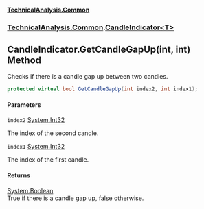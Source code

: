 #### [TechnicalAnalysis.Common](TechnicalAnalysis.Common.md 'TechnicalAnalysis.Common')
### [TechnicalAnalysis.Common](TechnicalAnalysis.Common.md#TechnicalAnalysis.Common 'TechnicalAnalysis.Common').[CandleIndicator&lt;T&gt;](CandleIndicator_T_.md 'TechnicalAnalysis.Common.CandleIndicator<T>')

## CandleIndicator<T>.GetCandleGapUp(int, int) Method

Checks if there is a candle gap up between two candles.

```csharp
protected virtual bool GetCandleGapUp(int index2, int index1);
```
#### Parameters

<a name='TechnicalAnalysis.Common.CandleIndicator_T_.GetCandleGapUp(int,int).index2'></a>

`index2` [System.Int32](https://docs.microsoft.com/en-us/dotnet/api/System.Int32 'System.Int32')

The index of the second candle.

<a name='TechnicalAnalysis.Common.CandleIndicator_T_.GetCandleGapUp(int,int).index1'></a>

`index1` [System.Int32](https://docs.microsoft.com/en-us/dotnet/api/System.Int32 'System.Int32')

The index of the first candle.

#### Returns
[System.Boolean](https://docs.microsoft.com/en-us/dotnet/api/System.Boolean 'System.Boolean')  
True if there is a candle gap up, false otherwise.
